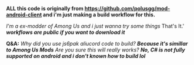 **ALL this code is originally from https://github.com/polusgg/mod-android-client and i'm just making a build workflow for this.**

*I'm a ex-modder of Among Us and i just wanna try some things* That's It.'
***workflows are public if you want to download it***

**Q&A:**
*Why did you use js6pak aliucord code to build?* ***Because it's simillar to Among Us Mods***
*Are you sure this will really works?* ***No, C# is not fully supported on android and i don't known how to build lol***
